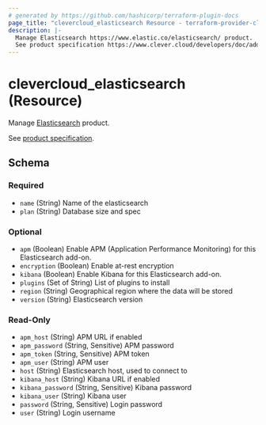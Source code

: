 ```yaml
---
# generated by https://github.com/hashicorp/terraform-plugin-docs
page_title: "clevercloud_elasticsearch Resource - terraform-provider-clevercloud"
description: |-
  Manage Elasticsearch https://www.elastic.co/elasticsearch/ product.
  See product specification https://www.clever.cloud/developers/doc/addons/elastic/.
---
```


# clevercloud_elasticsearch (Resource)

Manage [Elasticsearch](https://www.elastic.co/elasticsearch/) product.

See [product specification](https://www.clever.cloud/developers/doc/addons/elastic/).



<!-- schema generated by tfplugindocs -->
## Schema

### Required

- `name` (String) Name of the elasticsearch
- `plan` (String) Database size and spec

### Optional

- `apm` (Boolean) Enable APM (Application Performance Monitoring) for this Elasticsearch add-on.
- `encryption` (Boolean) Enable at-rest encryption
- `kibana` (Boolean) Enable Kibana for this Elasticsearch add-on.
- `plugins` (Set of String) List of plugins to install
- `region` (String) Geographical region where the data will be stored
- `version` (String) Elasticsearch version

### Read-Only

- `apm_host` (String) APM URL if enabled
- `apm_password` (String, Sensitive) APM password
- `apm_token` (String, Sensitive) APM token
- `apm_user` (String) APM user
- `host` (String) Elasticsearch host, used to connect to
- `kibana_host` (String) Kibana URL if enabled
- `kibana_password` (String, Sensitive) Kibana password
- `kibana_user` (String) Kibana user
- `password` (String, Sensitive) Login password
- `user` (String) Login username

